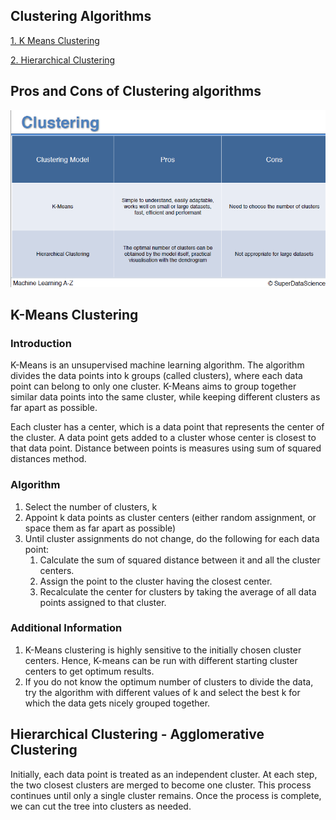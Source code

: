 ## Clustering Algorithms

[1. K Means Clustering](K_Means)

[2. Hierarchical Clustering](Hierarchical_Clustering)

## Pros and Cons of Clustering algorithms

![Img](img/Pros_Cons.png)

## K-Means Clustering

### Introduction
K-Means is an unsupervised machine learning algorithm. The algorithm divides the data points into k groups (called clusters), where each data point can belong to only one cluster. K-Means aims to group together similar data points into the same cluster, while keeping different clusters as far apart as possible. 

Each cluster has a center, which is a data point that represents the center of the cluster. A data point gets added to a cluster whose center is closest to that data point. Distance between points is measures using sum of squared distances method.

### Algorithm

 1. Select the number of clusters, k
 2. Appoint k data points as cluster centers (either random assignment, or space them as far apart as possible)
 3.  Until cluster assignments do not change, do the following for each data point:
	 1. Calculate the sum of squared distance between it and all the cluster centers.
	 2. Assign the point to the cluster having the closest center.
	 3. Recalculate the center for clusters by taking the average of all data points assigned to that cluster.

### Additional Information

 1. K-Means clustering is highly sensitive to the initially chosen cluster centers. Hence, K-means can be run with different starting cluster centers to get optimum results.
 2. If you do not know the optimum number of clusters to divide the data, try the algorithm with different values of k and select the best k for which the data gets nicely grouped together.

## Hierarchical Clustering - Agglomerative Clustering

Initially, each data point is treated as an independent cluster. At each step, the two closest clusters are merged to become one cluster. This process continues until only a single cluster remains. Once the process is complete, we can cut the tree into clusters as needed.